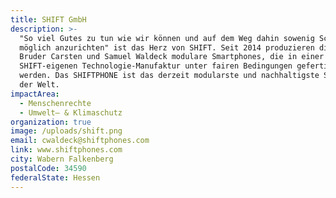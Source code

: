 ```yaml
---
title: SHIFT GmbH
description: >-
  "So viel Gutes zu tun wie wir können und auf dem Weg dahin sowenig Schaden wie
  möglich anzurichten" ist das Herz von SHIFT. Seit 2014 produzieren die beiden
  Bruder Carsten und Samuel Waldeck modulare Smartphones, die in einer
  SHIFT-eigenen Technologie-Manufaktur unter fairen Bedingungen gefertigt
  werden. Das SHIFTPHONE ist das derzeit modularste und nachhaltigste Smartphone
  der Welt.
impactArea:
  - Menschenrechte
  - Umwelt– & Klimaschutz
organization: true
image: /uploads/shift.png
email: cwaldeck@shiftphones.com
link: www.shiftphones.com
city: Wabern Falkenberg
postalCode: 34590
federalState: Hessen
---
```


